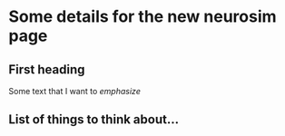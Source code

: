 Some details for the new neurosim page
======================================

## First heading

Some text that I want to _emphasize_ 

## List of things to think about...

